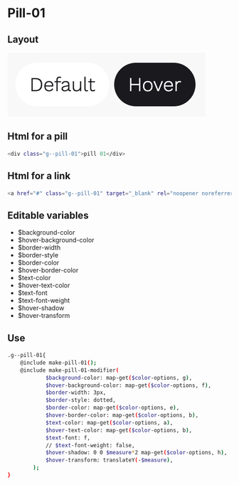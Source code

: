 # Pill-01

## Layout

![alt text][pill-01]

[pill-01]: /src/img/global-components/pill/g--pill-01.png

## Html for a pill

```sh
<div class="g--pill-01">pill 01</div>
```

## Html for a link

```sh
<a href="#" class="g--pill-01" target="_blank" rel="noopener noreferrer">pill 01</a>
```

## Editable variables

- $background-color
- $hover-background-color
- $border-width
- $border-style
- $border-color
- $hover-border-color
- $text-color
- $hover-text-color
- $text-font
- $text-font-weight
- $hover-shadow
- $hover-transform

## Use

```sh
.g--pill-01{
    @include make-pill-01();
    @include make-pill-01-modifier(
            $background-color: map-get($color-options, g),
            $hover-background-color: map-get($color-options, f),
            $border-width: 3px,
            $border-style: dotted,
            $border-color: map-get($color-options, e),
            $hover-border-color: map-get($color-options, b),
            $text-color: map-get($color-options, a),
            $hover-text-color: map-get($color-options, b),
            $text-font: f,
            // $text-font-weight: false,
            $hover-shadow: 0 0 $measure*2 map-get($color-options, h),
            $hover-transform: translateY(-$measure),
        );
}
```
